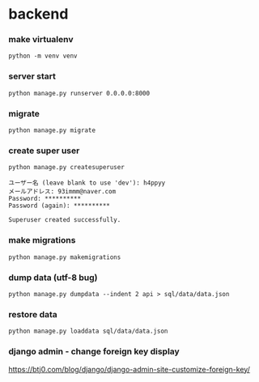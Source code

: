 # backend

### make virtualenv
```
python -m venv venv
```

### server start
```
python manage.py runserver 0.0.0.0:8000
```

### migrate
```
python manage.py migrate
```

### create super user
```
python manage.py createsuperuser
```
```
ユーザー名 (leave blank to use 'dev'): h4ppyy
メールアドレス: 93immm@naver.com
Password: **********
Password (again): **********

Superuser created successfully.
```

### make migrations
```
python manage.py makemigrations
```

### dump data (utf-8 bug)
```
python manage.py dumpdata --indent 2 api > sql/data/data.json
```

### restore data
```
python manage.py loaddata sql/data/data.json
```

### django admin - change foreign key display

https://btj0.com/blog/django/django-admin-site-customize-foreign-key/